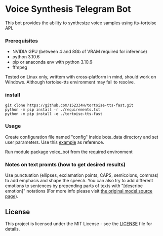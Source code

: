 # Voice Synthesis Telegram Bot
This bot provides the ability to synthesize voice samples using tts-tortoise API.
### Prerequisites
 * NVIDIA GPU (between 4 and 8Gb of VRAM required for inference)
 * python 3.10.6
 * pip or anaconda env with python 3.10.6
 * ffmpeg
 
Tested on Linux only, writtem with cross-platform in mind, should work on Windows. Although tortoise-tts environment may fail to resolve.
### install
```
git clone https://github.com/152334H/tortoise-tts-fast.git
python -m pip install -r ./requirements.txt
python -m pip install -e ./tortoise-tts-fast
```

### Usage
Create configuration file named "config" inside bota_data directory
and set user parameters. Use this [example](bot_data/config_example) as reference.

Run module package voice_bot from the required environment

### Notes on text promts (how to get desired results)
Use punctuation (ellipses, exclamation points, CAPS, semicolons, commas) to add emphasis and shape the speech.
You can also try to add different emotions to sentences by prepending parts of texts with "[describe emotion]" 
notations (For more info please visit [the original model source page](https://github.com/neonbjb/tortoise-tts)).

## License
This project is licensed under the MIT License - see the [LICENSE](LICENSE) file for details.
